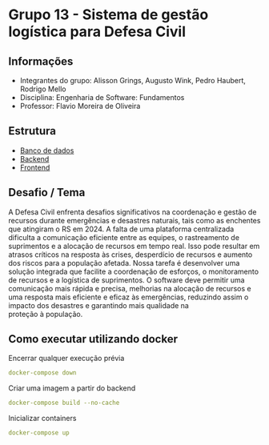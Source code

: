 # Grupo 13 - Sistema de gestão logística para Defesa Civil
## Informações
- Integrantes do grupo: Alisson Grings, Augusto Wink, Pedro Haubert, Rodrigo Mello
- Disciplina: Engenharia de Software: Fundamentos
- Professor: Flavio Moreira de Oliveira

## Estrutura
- [Banco de dados](https://github.com/rodrigo-mello-hw08/g13-sistema-logistica-defesa-civil/tree/main/banco-de-dados)
- [Backend](https://github.com/rodrigo-mello-hw08/g13-sistema-logistica-defesa-civil/tree/main/backend)
- [Frontend](https://github.com/rodrigo-mello-hw08/g13-sistema-logistica-defesa-civil/tree/main/frontend)

## Desafio / Tema
A Defesa Civil enfrenta desafios significativos na coordenação e gestão de recursos
durante emergências e desastres naturais, tais como as enchentes que atingiram o RS
em 2024. 
A falta de uma plataforma centralizada dificulta a comunicação eficiente entre
as equipes, o rastreamento de suprimentos e a alocação de recursos em tempo real. Isso
pode resultar em atrasos críticos na resposta às crises, desperdício de recursos e
aumento dos riscos para a população afetada. Nossa tarefa é desenvolver uma solução
integrada que facilite a coordenação de esforços, o monitoramento de recursos e a
logística de suprimentos. 
O software deve permitir uma comunicação mais rápida e
precisa, melhorias na alocação de recursos e uma resposta mais eficiente e eficaz às
emergências, reduzindo assim o impacto dos desastres e garantindo mais qualidade na  
proteção à população.

## Como executar utilizando docker
Encerrar qualquer execução prévia
```yaml
docker-compose down
```

Criar uma imagem a partir do backend
```yaml
docker-compose build --no-cache
```

Inicializar containers
```yaml
docker-compose up
```